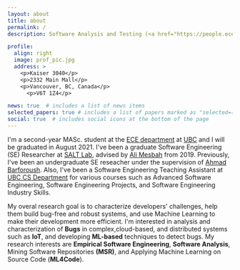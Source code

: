 ```yaml
---
layout: about
title: about
permalink: /
description: Software Analysis and Testing (<a href="https://people.ece.ubc.ca/amesbah/salt/">SALT</a>) Lab| Electrical and Computer Engineering ( <a href="https://ece.ubc.ca/">ECE</a>) Department| University of British Columbia (<a href="http://ubc.ca">UBC</a>)

profile:
  align: right
  image: prof_pic.jpg
  address: >
    <p>Kaiser 3040</p>
    <p>2332 Main Mall</p>
    <p>Vancouver, BC, Canada</p>
      <p>V6T 1Z4</p>

news: true  # includes a list of news items
selected_papers: true # includes a list of papers marked as "selected={true}"
social: true  # includes social icons at the bottom of the page
---
```

I'm a second-year MASc. student at the <a href="https://ece.ubc.ca/">ECE department</a>  at <a href="http://ubc.ca">UBC</a> and I will be graduated in August 2021. I've been a graduate Software Engineering (SE) Researcher at <a href="https://people.ece.ubc.ca/amesbah/salt/">SALT Lab</a>, advised by <a href="https://people.ece.ubc.ca/amesbah/">Ali Mesbah</a> from 2019. Previously, I've been an undergraduate SE reseacher under the supervision of <a href="https://scholar.google.com/citations?user=I_uJBz4AAAAJ&hl=en">Ahmad Barforoush</a>. Also, I've been a Software Engineering Teaching Assistant at <a href="https://www.cs.ubc.ca/">UBC CS Department</a> for various courses such as Advanced Software Engineering, Software Engineering Projects, and Software Engineering Industry Skills.

My overal research goal is to characterize developers' challenges, help them build bug-free and robust systems, and use Machine Learning to make their development more efficient. I'm interested in analysis and characterization of **Bugs** in complex,cloud-based, and distributed systems such as **IoT**, and developing **ML-based** techniques to detect bugs. My research interests are **Empirical Software Engineering**, **Software Analysis**, Mining Software Repositories **(MSR)**, and Applying Machine Learning on Source Code (**ML4Code**).

<!---
[comment]: <>([Academicons](https://jpswalsh.github.io/academicons/){:target="\_blank"})


[comment]: <> My latest research work is related to characterization of **IoT Tests** in the wild which is not submitted yet.
  My recent research interest is the effect of **graph representation** of source code and **GNN models** in bug detection. 
  Also, I'm interested to investigate **ML4Code Trustworthiness**, such as explainability and robbustness of ML models when they used for Software Engineering tasks (specially generative tasks such as code completion). )

  --->